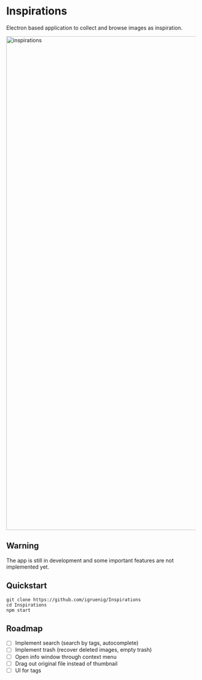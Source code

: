 # Inspirations

Electron based application to collect and browse images as inspiration.

<img width="1312" alt="inspirations" src="https://user-images.githubusercontent.com/518342/136475716-42c07ccd-9d28-449a-bfa8-ed951f29bf51.png">

## Warning

The app is still in development and some important features are not implemented yet.

## Quickstart

```
git clone https://github.com/igruenig/Inspirations
cd Inspirations
npm start
```

## Roadmap

- [ ] Implement search (search by tags, autocomplete)
- [ ] Implement trash (recover deleted images, empty trash)
- [ ] Open info window through context menu
- [ ] Drag out original file instead of thumbnail
- [ ] UI for tags
